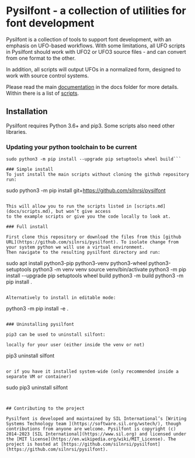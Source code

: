 # Pysilfont - a collection of utilities for font development

Pysilfont is a collection of tools to support font development, with an emphasis on UFO-based workflows. With some limitations, all UFO scripts in Pysilfont should work with UFO2 or UFO3 source files - and can convert from one format to the other.

In addition, all scripts will output UFOs in a normalized form, designed to work with source control systems.

Please read the main [documentation](docs/docs.md) in the docs folder for more details. Within there is a list of [scripts](docs/scripts.md).

## Installation

Pysilfont requires Python 3.6+ and pip3. Some scripts also need other libraries.

### Updating your python toolchain to be current
```sudo apt install python3-pip python3-setuptools
sudo python3 -m pip install --upgrade pip setuptools wheel build```

### Simple install
To just install the main scripts without cloning the github repository run:
```
sudo python3 -m pip install git+https://github.com/silnrsi/pysilfont
```

This will allow you to run the scripts listed in [scripts.md](docs/scripts.md), but won’t give access
to the example scripts or give you the code locally to look at.

### Full install

First clone this repository or download the files from this [github URL](https://github.com/silnrsi/pysilfont). To isolate change from your system python we will use a virtual environment.
Then navigate to the resulting pysilfont directory and run:
```
sudo apt install python3-pip python3-venv python3-wheel python3-setuptools
python3 -m venv venv
source venv/bin/activate
python3 -m pip install --upgrade pip setuptools wheel build
python3 -m build
python3 -m pip install .
```

Alternatively to install in editable mode:
```
python3 -m pip install -e .
```

### Uninstalling pysilfont

pip3 can be used to uninstall silfont:

locally for your user (either inside the venv or not)
```
pip3 uninstall silfont
```

or if you have it installed system-wide (only recommended inside a separate VM or container)
```
sudo pip3 uninstall silfont
```


## Contributing to the project

Pysilfont is developed and maintained by SIL International’s [Writing Systems Technology team ](https://software.sil.org/wstech/), though contributions from anyone are welcome. Pysilfont is copyright (c) 2014-2023 [SIL International](https://www.sil.org) and licensed under the [MIT license](https://en.wikipedia.org/wiki/MIT_License). The project is hosted at [https://github.com/silnrsi/pysilfont](https://github.com/silnrsi/pysilfont).
